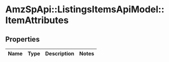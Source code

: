 # AmzSpApi::ListingsItemsApiModel::ItemAttributes

## Properties
Name | Type | Description | Notes
------------ | ------------- | ------------- | -------------

